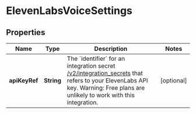 

# ElevenLabsVoiceSettings


## Properties

| Name | Type | Description | Notes |
|------------ | ------------- | ------------- | -------------|
|**apiKeyRef** | **String** | The &#x60;identifier&#x60; for an integration secret [/v2/integration_secrets](https://developers.telnyx.com/api/secrets-manager/integration-secrets/create-integration-secret) that refers to your ElevenLabs API key. Warning: Free plans are unlikely to work with this integration. |  [optional] |



